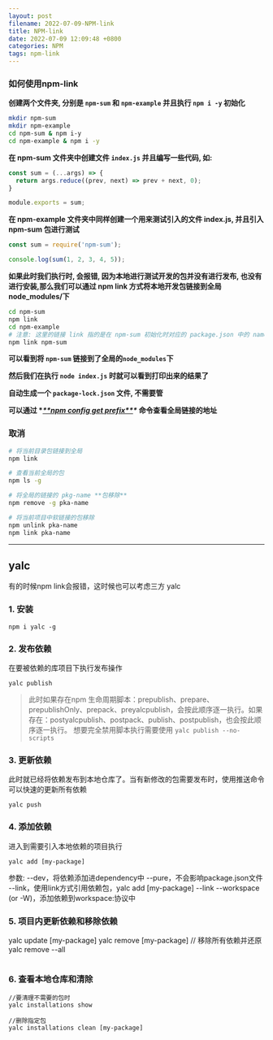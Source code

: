 ```yaml
---
layout: post
filename: 2022-07-09-NPM-link
title: NPM-link
date: 2022-07-09 12:09:48 +0800
categories: NPM
tags: npm-link
---
```




### 如何使用npm-link

**创建两个文件夹, 分别是 `npm-sum` 和 `npm-example` 并且执行 `npm i -y` 初始化**

```bash
mkdir npm-sum
mkdir npm-example
cd npm-sum & npm i-y
cd npm-example & npm i -y
```

**在 npm-sum 文件夹中创建文件 `index.js` 并且编写一些代码, 如:**

```typescript
const sum = (...args) => {
  return args.reduce((prev, next) => prev + next, 0);
}

module.exports = sum;
```

**在 npm-example 文件夹中同样创建一个用来测试引入的文件 index.js, 并且引入 npm-sum 包进行测试**

```typescript
const sum = require('npm-sum');

console.log(sum(1, 2, 3, 4, 5));
```

**如果此时我们执行时, 会报错, 因为本地进行测试开发的包并没有进行发布, 也没有进行安装,那么我们可以通过 npm link 方式将本地开发包链接到全局 node_modules/下**

```bash
cd npm-sum
npm link
cd npm-example
# 注意: 这里的链接 link 指的是在 npm-sum 初始化时对应的 package.json 中的 name, 如果不一致可能是不生效
npm link npm-sum
```

**可以看到将 `npm-sum` 链接到了全局的`node_modules`下**

**然后我们在执行 `node index.js` 时就可以看到打印出来的结果了**

**自动生成一个 `package-lock.json` 文件, 不需要管**

**可以通过 \**[\*\*npm config get prefix\*\*](https://links.jianshu.com/go?to=https%3A%2F%2Fdocs.npmjs.com%2Fmisc%2Fconfig%23global)\** 命令查看全局链接的地址**

### 取消

```bash
# 将当前目录包链接到全局
npm link 

# 查看当前全局的包
npm ls -g

# 将全局的链接的 pkg-name **包移除**
npm remove -g pka-name 

# 将当前项目中软链接的包移除
npm unlink pka-name 
npm link pka-name
```

---- 
## yalc

有的时候npm link会报错，这时候也可以考虑三方 yalc 

### 1. 安装

`npm i yalc -g `


### 2. 发布依赖

在要被依赖的库项目下执行发布操作

`yalc publish`

>此时如果存在npm 生命周期脚本：prepublish、prepare、prepublishOnly、prepack、preyalcpublish，会按此顺序逐一执行。如果存在：postyalcpublish、postpack、publish、postpublish，也会按此顺序逐一执行。
>想要完全禁用脚本执行需要使用
>`yalc publish --no-scripts`

### 3. 更新依赖
此时就已经将依赖发布到本地仓库了。当有新修改的包需要发布时，使用推送命令可以快速的更新所有依赖

`yalc push`

### 4. 添加依赖
进入到需要引入本地依赖的项目执行

`yalc add [my-package]`

参数:
--dev，将依赖添加进dependency中
--pure，不会影响package.json文件
--link，使用link方式引用依赖包，yalc add [my-package] --link
--workspace (or -W)，添加依赖到workspace:协议中

### 5. 项目内更新依赖和移除依赖
yalc update [my-package]
yalc remove [my-package]
// 移除所有依赖并还原 
yalc remove --all
```
```

### 6. 查看本地仓库和清除
```
//要清理不需要的包时
yalc installations show

//删除指定包
yalc installations clean [my-package] 
```